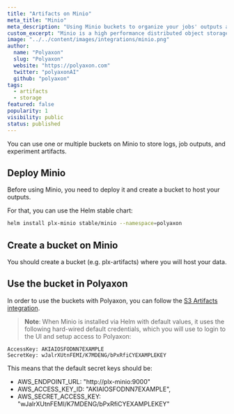 ```yaml
---
title: "Artifacts on Minio"
meta_title: "Minio"
meta_description: "Using Minio buckets to organize your jobs' outputs and experiments' artifacts. Polyaxon allows users to connect to one or multiple buckets on Minio to store job outputs and experiment artifacts."
custom_excerpt: "Minio is a high performance distributed object storage server, designed for large-scale private cloud infrastructure."
image: "../../content/images/integrations/minio.png"
author:
  name: "Polyaxon"
  slug: "Polyaxon"
  website: "https://polyaxon.com"
  twitter: "polyaxonAI"
  github: "polyaxon"
tags: 
  - artifacts
  - storage
featured: false
popularity: 1
visibility: public
status: published
---
```


You can use one or multiple buckets on Minio to store logs, job outputs, and experiment artifacts.

## Deploy Minio

Before using Minio, you need to deploy it and create a bucket to host your outputs.

For that, you can use the Helm stable chart:

```bash
helm install plx-minio stable/minio --namespace=polyaxon
```

## Create a bucket on Minio

You should create a bucket (e.g. plx-artifacts) where you will host your data. 

## Use the bucket in Polyaxon

In order to use the buckets with Polyaxon, you can follow the [S3 Artifacts integration](/integrations/artifacts-on-s3/).


> **Note**: When Minio is installed via Helm with default values, it uses the following hard-wired default credentials, which you will use to login to the UI and setup access to Polyaxon:
```
AccessKey: AKIAIOSFODNN7EXAMPLE
SecretKey: wJalrXUtnFEMI/K7MDENG/bPxRfiCYEXAMPLEKEY
```
This means that the default secret keys should be:
* AWS_ENDPOINT_URL: "http://plx-minio:9000"
* AWS_ACCESS_KEY_ID: "AKIAIOSFODNN7EXAMPLE",
* AWS_SECRET_ACCESS_KEY: "wJalrXUtnFEMI/K7MDENG/bPxRfiCYEXAMPLEKEY"
